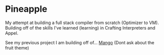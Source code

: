 # Pineapple
My attempt at building a full stack compiler from scratch (Optimizer to VM). Building off of the skills I've learned (learning) in Crafting Interpreters and Appel.

See my previous project I am building off of... [Mango](https://github.com/Tamiyo/Mango)
(Dont ask about the fruit theme)
